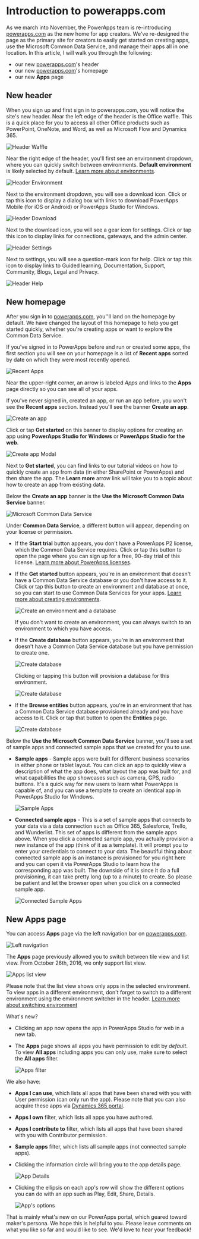<properties
    pageTitle="Introduction to powerapps.com | Microsoft PowerApps"
    description="A new home for all makers of apps."
    services=""
    suite="powerapps"
    documentationCenter="na"
    authors="linhtranms"
    manager="anneta"
    editor=""
    tags=""
 />
<tags
    ms.service="powerapps"
    ms.devlang="na"
    ms.topic="article"
    ms.tgt_pltfrm="na"
    ms.workload="na"
    ms.date="10/28/2016"
    ms.author="litran"/>

# Introduction to powerapps.com #
As we march into November, the PowerApps team is re-introducing [powerapps.com](http://web.powerapps.com) as the new home for app creators. We've re-designed the page as the primary site for creators to easily get started on creating apps, use the Microsoft Common Data Service, and manage their apps all in one location. In this article, I will walk you through the following:

- our new [powerapps.com](http://web.powerapps.com)'s header
- our new [powerapps.com](http://web.powerapps.com)'s homepage
- our new **Apps** page

## New header ##
When you sign up and first sign in to powerapps.com, you will notice the site's new header. Near the left edge of the header is the Office waffle. This is a quick place for you to access all other Office products such as PowerPoint, OneNote, and Word, as well as Microsoft Flow and Dynamics 365.

![Header Waffle](./media/intro-maker-portal/waffle.png)

Near the right edge of the header, you'll first see an environment dropdown, where you can quickly switch between environments. **Default environment** is likely selected by default. [Learn more about environments](environments-overview.md).

![Header Environment](./media/intro-maker-portal/environment.png)

Next to the environment dropdown, you will see a download icon. Click or tap this icon to display a dialog box with links to download PowerApps Mobile (for iOS or Android) or PowerApps Studio for Windows.

![Header Download](./media/intro-maker-portal/downloads2.png)

Next to the download icon, you will see a gear icon for settings. Click or tap this icon to display links for connections, gateways, and the admin center.

![Header Settings](./media/intro-maker-portal/settings_items2.png)

Next to settings, you will see a question-mark icon for help. Click or tap this icon to display links to Guided learning, Documentation, Support, Community, Blogs, Legal and Privacy.

![Header Help](./media/intro-maker-portal/help_items2.png)

## New homepage ##
After you sign in to [powerapps.com](http://web.powerapps.com), you''ll land on the homepage by default. We have changed the layout of this homepage to help you get started quickly, whether you're creating apps or want to explore the Common Data Service.

If you've signed in to PowerApps before and run or created some apps, the first section you will see on your homepage is a list of **Recent apps** sorted by date on which they were most recently opened.

![Recent Apps](./media/intro-maker-portal/recentapps2.png)

Near the upper-right corner, an arrow is labeled *Apps* and links to the **Apps** page directly so you can see all of your apps.

If you've never signed in, created an app, or run an app before, you won't see the **Recent apps** section. Instead you'll see the banner **Create an app**.

![Create an app](./media/intro-maker-portal/createapp.png)

Click or tap **Get started** on this banner to display options for creating an app using **PowerApps Studio for Windows** or **PowerApps Studio for the web**.

![Create app Modal](./media/intro-maker-portal/createmodal2.png)

Next to **Get started**, you can find links to our tutorial videos on how to quickly create an app from data (in either SharePoint or PowerApps) and then share the app. The **Learn more** arrow link will take you to a topic about how to create an app from existing data.

Below the **Create an app** banner is the **Use the Microsoft Common Data Service** banner.

![Microsoft Common Data Service](./media/intro-maker-portal/cds2.png)

Under **Common Data Service**, a different button will appear, depending on your license or permission.
- If the **Start trial** button appears, you don't have a PowerApps P2 license, which the Common Data Service requires. Click or tap this button to open the page where you can sign up for a free, 90-day trial of this license. [Learn more about PowerApps licenses](signup-for-powerapps-admin.md).

- If the **Get started** button appears, you're in an environment that doesn't have a Common Data Service database or you don't have access to it. Click or tap this button to create an environment and database at once, so you can start to use Common Data Services for your apps. [Learn more about creating environments](environments-administration.md).

	![Create an environment and a database](./media/intro-maker-portal/createenvanddb2.png)

	If you don't want to create an environment, you can always switch to an environment to which you have access.

- If the **Create database** button appears, you're in an environment that doesn't have a Common Data Service database but you have permission to create one.

	![Create database](./media/intro-maker-portal/cds-createdb2.png)

	Clicking or tapping this button will provision a database for this environment.

	![Create database](./media/intro-maker-portal/cds_createdb22.png)

- If the **Browse entities** button appears, you're in an environment that has a Common Data Service database provisioned already and you have access to it. Click or tap that button to open the **Entities** page.

	![Create database](./media/intro-maker-portal/cds_browseentities2.png)

Below the **Use the Microsoft Common Data Service** banner, you'll see a set of sample apps and connected sample apps that we created for you to use.

- **Sample apps** - Sample apps were built for different business scenarios in either phone or tablet layout. You can click an app to quickly view a description of what the app does, what layout the app was built for, and what capabilities the app showcases such as camera, GPS, radio buttons. It's a quick way for new users to learn what PowerApps is capable of, and you can use a template to create an identical app in PowerApps Studio for Windows.

	![Sample Apps](./media/intro-maker-portal/sampleapps2.png)

- **Connected sample apps** - This is a set of sample apps that connects to your data via a data connection such as Office 365, Salesforce, Trello, and Wunderlist. This set of apps is different from the sample apps above. When you click a connected sample app, you actually provision a new instance of the app (think of it as a template). It will prompt you to enter your credentials to connect to your data. The beautiful thing about connected sample app is an instance is provisioned for you right here and you can open it via PowerApps Studio to learn how the corresponding app was built. The downside of it is since it do a full provisioning, it can take pretty long (up to a minute) to create. So please be patient and let the browser open when you click on a connected sample app.

	![Connected Sample Apps](./media/intro-maker-portal/connectedsampleapps2.png)

## New Apps page ##
You can access **Apps** page via the left navigation bar on [powerapps.com](http://web.powerapps.com).

![Left navigation](./media/intro-maker-portal/leftnav2.png)

The **Apps** page previously allowed you to switch between tile view and list view. From October 26th, 2016, we only support list view.

![Apps list view](./media/intro-maker-portal/listview2.png)

Please note that the list view shows only apps in the selected environment. To view apps in a different environment, don't forget to switch to a different environment using the environment switcher in the header. [Learn more about switching environment](working-with-environments.md)

What's new?

- Clicking an app now opens the app in PowerApps Studio for web in a new tab.
- The **Apps** page shows all apps you have permission to edit by *default*. To view **All apps** including apps you can only use, make sure to select the **All apps** filter.

	![Apps filter](./media/intro-maker-portal/allapps_filter.png)

We also have:

- **Apps I can use**, which lists all apps that have been shared with you with User permission (can only run the app). Please note that you can also acquire these apps via [Dynamics 365 portal](http://home.dynamics.com).
- **Apps I own** filter, which lists all apps you have authored.
- **Apps I contribute to** filter, which lists all apps that have been shared with you with Contributor permission.
- **Sample apps** filter, which lists all sample apps (not connected sample apps).

- Clicking the information circle will bring you to the app details page.

	![App Details](./media/intro-maker-portal/ibubble.png)

- Clicking the ellipsis on each app's row will show the different options you can do with an app such as Play, Edit, Share, Details.

	![App's options](./media/intro-maker-portal/ellipsis.png)

That is mainly what's new on our PowerApps portal, which geared toward maker's persona. We hope this is helpful to you. Please leave comments on what you like so far and would like to see. We'd love to hear your feedback!
